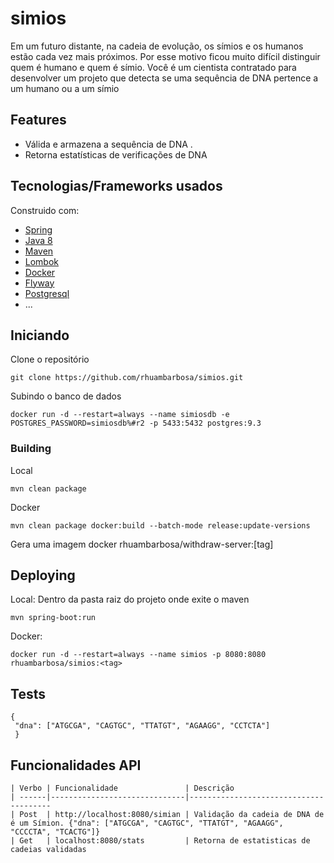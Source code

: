 # simios
Em um futuro distante, na cadeia de evolução, os símios e os humanos estão cada vez mais próximos. Por esse motivo ficou muito difícil distinguir quem é humano e quem é símio.
Você é um cientista contratado para desenvolver um projeto que detecta se uma sequência de DNA pertence a um humano ou a um símio

## Features
- Válida e armazena a sequência de DNA .
- Retorna estatísticas de verificações de DNA
## Tecnologias/Frameworks usados
Construido com:
- [Spring](https://spring.io/)
- [Java 8](https://www.oracle.com/technetwork/pt/java/javase/downloads/jdk8-downloads-2133151.html)
- [Maven](https://maven.apache.org/)
- [Lombok](https://projectlombok.org/)
- [Docker](https://docs.docker.com/install/)
- [Flyway](https://flywaydb.org/)
- [Postgresql](https://www.postgresql.org/)
- ...
## Iniciando
Clone o repositório
```shell
git clone https://github.com/rhuambarbosa/simios.git
```
Subindo o banco de dados
```shell
docker run -d --restart=always --name simiosdb -e POSTGRES_PASSWORD=simiosdb%#r2 -p 5433:5432 postgres:9.3
```
### Building
Local
```shell
mvn clean package
```
Docker
```shell
mvn clean package docker:build --batch-mode release:update-versions
```
Gera uma imagem docker rhuambarbosa/withdraw-server:[tag]
## Deploying
Local: Dentro da pasta raiz do projeto onde exite o maven
```shell
mvn spring-boot:run
```
Docker:
```shell
docker run -d --restart=always --name simios -p 8080:8080  rhuambarbosa/simios:<tag>
```
## Tests
```shell
{
 "dna": ["ATGCGA", "CAGTGC", "TTATGT", "AGAAGG", "CCTCTA"]
 }
```
## Funcionalidades API
```shell
| Verbo | Funcionalidade               | Descrição
| ------|------------------------------|---------------------------------------
| Post  | http://localhost:8080/simian | Validação da cadeia de DNA de é um Símion. {"dna": ["ATGCGA", "CAGTGC", "TTATGT", "AGAAGG", "CCCCTA", "TCACTG"]}
| Get   | localhost:8080/stats         | Retorna de estatisticas de cadeias validadas

```